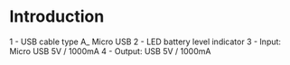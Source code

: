 # Introduction
1 - USB cable type A_ Micro USB
2 - LED battery level indicator
3 - Input: Micro USB 5V / 1000mA
4 - Output: USB 5V / 1000mA